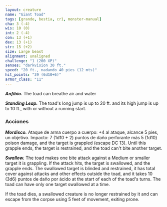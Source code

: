 ```yaml
---
layout: creature
name: "Giant Toad"
tags: [grande, bestia, cr1, monster-manual]
cha: 3 (-4)
wis: 10 (0)
int: 2 (-4)
con: 13 (+1)
dex: 13 (+1)
str: 15 (+2)
size: Large beast
alignment: unaligned
challenge: "1 (200 XP)"
senses: "darkvision 30 ft."
speed: "20 ft., nadando 40 pies (12 mts)"
hit_points: "39 (6d10+6)"
armor_class: "11"
---
```


***Anfibio.*** The toad can breathe air and water

***Standing Leap.*** The toad's long jump is up to 20 ft. and its high jump is up to 10 ft., with or without a running start.

### Acciones

***Mordisco.*** Ataque de arma cuerpo a cuerpo: +4 al ataque, alcance 5 pies, un objetivo. Impacto: 7 (1d10 + 2) puntos de daño perforante más 5 (1d10) poison damage, and the target is grappled (escape DC 13). Until this grapple ends, the target is restrained, and the toad can't bite another target.

***Swallow.*** The toad makes one bite attack against a Medium or smaller target it is grappling. If the attack hits, the target is swallowed, and the grapple ends. The swallowed target is blinded and restrained, it has total cover against attacks and other effects outside the toad, and it takes 10 (3d6) puntos de daño por ácido at the start of each of the toad's turns. The toad can have only one target swallowed at a time.

If the toad dies, a swallowed creature is no longer restrained by it and can escape from the corpse using 5 feet of movement, exiting prone.